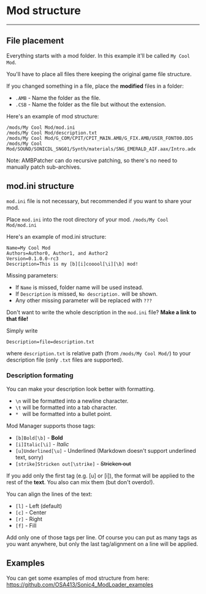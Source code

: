 # Mod structure
---------------------------

## File placement

Everything starts with a mod folder. In this example it'll be called `My Cool Mod`.

You'll have to place all files there keeping the original game file structure.

If you changed something in a file, place the **modified** files in a folder:
* `.AMB` - Name the folder as the file.
* `.CSB` - Name the folder as the file but without the extension.

Here's an example of mod structure:
```
/mods/My Cool Mod/mod.ini
/mods/My Cool Mod/description.txt
/mods/My Cool Mod/G_COM/CPIT/CPIT_MAIN.AMB/G_FIX.AMB/USER_FONT00.DDS
/mods/My Cool Mod/SOUND/SONICDL_SNG01/Synth/materials/SNG_EMERALD_AIF.aax/Intro.adx
```

Note: AMBPatcher can do recursive patching, so there's no need to manually patch sub-archives.

## mod.ini structure

`mod.ini` file is not necessary, but recommended if you want to share your mod.

Place `mod.ini` into the root directory of your mod.
`/mods/My Cool Mod/mod.ini`

Here's an example of mod.ini structure:
```
Name=My Cool Mod
Authors=Author0, Author1, and Author2
Version=0.1.0.0-rc3
Description=This is my [b][i]cooool[\i][\b] mod!
```

Missing parameters:
* If `Name` is missed, folder name will be used instead.
* If `Description` is missed, `No description.` will be shown.
* Any other missing parameter will be replaced with `???`

Don't want to write the whole description in the `mod.ini` file? **Make a link to that file!**

Simply write
```
Description=file=description.txt
```
where `description.txt` is relative path (from `/mods/My Cool Mod/`) to your description file (only `.txt` files are supported).

### Description formating

You can make your description look better with formatting.

* `\n` will be formatted into a newline character.
* `\t` will be formatted into a tab character.
* `* ` will be formatted into a bullet point.

Mod Manager supports those tags:

* `[b]Bold[\b]` - **Bold**
* `[i]Italic[\i]` - *Italic*
* `[u]Underlined[\u]` - Underlined (Markdown doesn't support underlined text, sorry)
* `[strike]Stricken out[\strike]` - ~~Stricken out~~

If you add only the first tag (e.g. [u] or [i]), the format will be applied to the rest of the **text**. You also can mix them (but don't overdo!).

You can align the lines of the text:

* `[l]` - Left (default)
* `[c]` - Center
* `[r]` - Right
* `[f]` - Fill

Add only one of those tags per line. Of course you can put as many tags as you want anywhere, but only the last tag/alignment on a line will be applied.

## Examples

You can get some examples of mod structure from here: https://github.com/OSA413/Sonic4_ModLoader_examples
